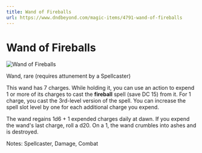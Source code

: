 ```yaml
---
title: Wand of Fireballs
url: https://www.dndbeyond.com/magic-items/4791-wand-of-fireballs
---
```


# Wand of Fireballs

![Wand of Fireballs](wand-of-fireballs.png)

Wand, rare (requires attunement by a Spellcaster)

This wand has 7 charges. While holding it, you can use an action to expend 1 or more of its charges to cast the **fireball** spell (save DC 15) from it. For 1 charge, you cast the 3rd-level version of the spell. You can increase the spell slot level by one for each additional charge you expend.

The wand regains 1d6 + 1 expended charges daily at dawn. If you expend the wand's last charge, roll a d20. On a 1, the wand crumbles into ashes and is destroyed.

Notes: Spellcaster, Damage, Combat